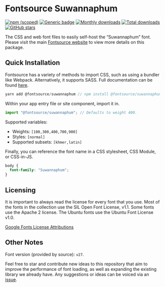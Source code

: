 # Fontsource Suwannaphum

[![npm (scoped)](https://img.shields.io/npm/v/@fontsource/suwannaphum?color=brightgreen)](https://www.npmjs.com/package/@fontsource/suwannaphum) [![Generic badge](https://img.shields.io/badge/fontsource-passing-brightgreen)](https://github.com/fontsource/fontsource) [![Monthly downloads](https://badgen.net/npm/dm/@fontsource/suwannaphum)](https://github.com/fontsource/fontsource) [![Total downloads](https://badgen.net/npm/dt/@fontsource/suwannaphum)](https://github.com/fontsource/fontsource) [![GitHub stars](https://img.shields.io/github/stars/fontsource/fontsource.svg?style=social&label=Star)](https://github.com/fontsource/fontsource/stargazers)

The CSS and web font files to easily self-host the “Suwannaphum” font. Please visit the main [Fontsource website](https://fontsource.org/fonts/suwannaphum) to view more details on this package.

## Quick Installation

Fontsource has a variety of methods to import CSS, such as using a bundler like Webpack. Alternatively, it supports SASS. Full documentation can be found [here](https://fontsource.org/docs/introduction).

```javascript
yarn add @fontsource/suwannaphum // npm install @fontsource/suwannaphum
```

Within your app entry file or site component, import it in.

```javascript
import "@fontsource/suwannaphum"; // Defaults to weight 400.
```

Supported variables:

- Weights: `[100,300,400,700,900]`
- Styles: `[normal]`
- Supported subsets: `[khmer,latin]`

Finally, you can reference the font name in a CSS stylesheet, CSS Module, or CSS-in-JS.

```css
body {
  font-family: "Suwannaphum";
}
```

## Licensing

It is important to always read the license for every font that you use.
Most of the fonts in the collection use the SIL Open Font License, v1.1. Some fonts use the Apache 2 license. The Ubuntu fonts use the Ubuntu Font License v1.0.

[Google Fonts License Attributions](https://fonts.google.com/attribution)

## Other Notes

Font version (provided by source): `v27`.

Feel free to star and contribute new ideas to this repository that aim to improve the performance of font loading, as well as expanding the existing library we already have. Any suggestions or ideas can be voiced via an [issue](https://github.com/fontsource/fontsource/issues).
